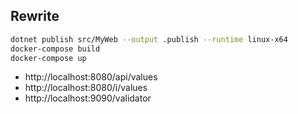 ## Rewrite

```bash
dotnet publish src/MyWeb --output .publish --runtime linux-x64
docker-compose build
docker-compose up
```

- http://localhost:8080/api/values
- http://localhost:8080/i/values
- http://localhost:9090/validator